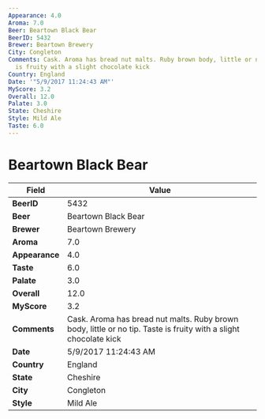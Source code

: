 ```yaml
---
Appearance: 4.0
Aroma: 7.0
Beer: Beartown Black Bear
BeerID: 5432
Brewer: Beartown Brewery
City: Congleton
Comments: Cask. Aroma has bread nut malts. Ruby brown body, little or no tip. Taste
  is fruity with a slight chocolate kick
Country: England
Date: '"5/9/2017 11:24:43 AM"'
MyScore: 3.2
Overall: 12.0
Palate: 3.0
State: Cheshire
Style: Mild Ale
Taste: 6.0
---
```


# Beartown Black Bear

| Field         | Value |
|---------------|-------|
| **BeerID** | 5432 |
| **Beer** | Beartown Black Bear |
| **Brewer** | Beartown Brewery |
| **Aroma** | 7.0 |
| **Appearance** | 4.0 |
| **Taste** | 6.0 |
| **Palate** | 3.0 |
| **Overall** | 12.0 |
| **MyScore** | 3.2 |
| **Comments** | Cask. Aroma has bread nut malts. Ruby brown body, little or no tip. Taste is fruity with a slight chocolate kick |
| **Date** | 5/9/2017 11:24:43 AM |
| **Country** | England |
| **State** | Cheshire |
| **City** | Congleton |
| **Style** | Mild Ale |
